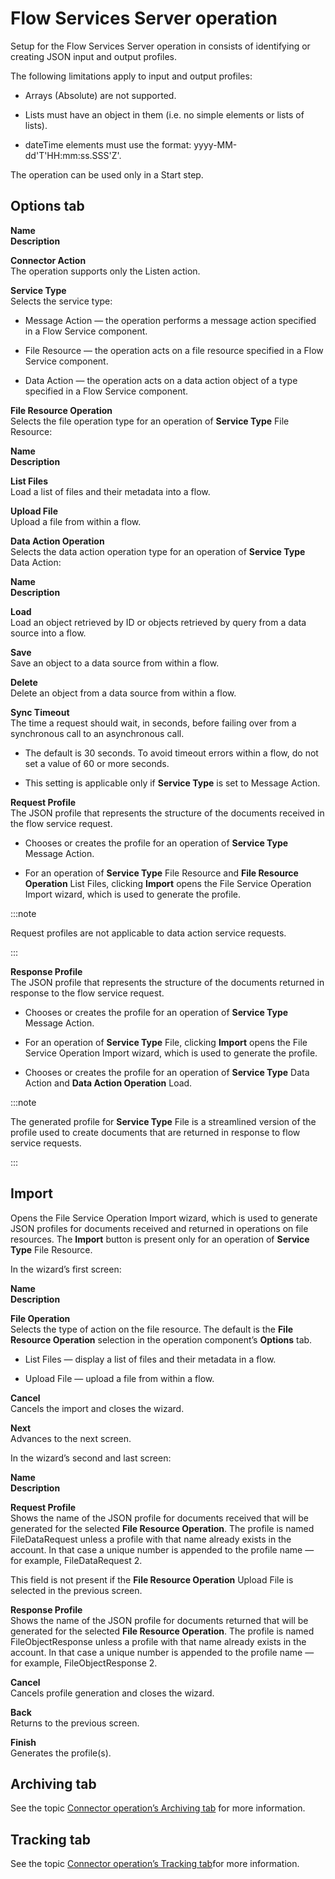 # Flow Services Server operation

<head>
  <meta name="guidename" content="Integration"/>
  <meta name="context" content="GUID-39812d14-99b6-436a-8761-e5172ac6f0f1"/>
</head>


Setup for the Flow Services Server operation in consists of identifying or creating JSON input and output profiles.

The following limitations apply to input and output profiles:

-   Arrays \(Absolute\) are not supported.

-   Lists must have an object in them \(i.e. no simple elements or lists of lists\).

-   dateTime elements must use the format: yyyy-MM-dd'T'HH:mm:ss.SSS'Z'.


The operation can be used only in a Start step.

## Options tab 

**Name**   
**Description**

**Connector Action**   
The operation supports only the Listen action.

**Service Type**   
Selects the service type:

-   Message Action — the operation performs a message action specified in a Flow Service component.

-   File Resource — the operation acts on a file resource specified in a Flow Service component.

-   Data Action — the operation acts on a data action object of a type specified in a Flow Service component.


**File Resource Operation**   
Selects the file operation type for an operation of **Service Type** File Resource:

**Name**     
**Description**

**List Files**   
Load a list of files and their metadata into a flow.

**Upload File**   
Upload a file from within a flow.

**Data Action Operation**   
Selects the data action operation type for an operation of **Service Type** Data Action:

**Name**   
**Description**

**Load**   
Load an object retrieved by ID or objects retrieved by query from a data source into a flow.

**Save**   
Save an object to a data source from within a flow.

**Delete**    
Delete an object from a data source from within a flow.

**Sync Timeout**  
The time a request should wait, in seconds, before failing over from a synchronous call to an asynchronous call.

-   The default is 30 seconds. To avoid timeout errors within a flow, do not set a value of 60 or more seconds.

-   This setting is applicable only if **Service Type** is set to Message Action.


**Request Profile**  
The JSON profile that represents the structure of the documents received in the flow service request.

-   Chooses or creates the profile for an operation of **Service Type** Message Action.

-   For an operation of **Service Type** File Resource and **File Resource Operation** List Files, clicking **Import** opens the File Service Operation Import wizard, which is used to generate the profile.

:::note

Request profiles are not applicable to data action service requests.

:::

**Response Profile**  
 The JSON profile that represents the structure of the documents returned in response to the flow service request.

-   Chooses or creates the profile for an operation of **Service Type** Message Action.

-   For an operation of **Service Type** File, clicking **Import** opens the File Service Operation Import wizard, which is used to generate the profile.

-   Chooses or creates the profile for an operation of **Service Type** Data Action and **Data Action Operation** Load.

:::note

The generated profile for **Service Type** File is a streamlined version of the profile used to create documents that are returned in response to flow service requests.

:::

## Import

Opens the File Service Operation Import wizard, which is used to generate JSON profiles for documents received and returned in operations on file resources. The **Import** button is present only for an operation of **Service Type** File Resource.

In the wizard’s first screen:

**Name**   
**Description**

**File Operation**  
 Selects the type of action on the file resource. The default is the **File Resource Operation** selection in the operation component’s **Options** tab.

-   List Files — display a list of files and their metadata in a flow.

-   Upload File — upload a file from within a flow.


**Cancel**  
 Cancels the import and closes the wizard.

**Next**   
  Advances to the next screen.

In the wizard’s second and last screen:

**Name**   
**Description**

**Request Profile**  
 Shows the name of the JSON profile for documents received that will be generated for the selected **File Resource Operation**. The profile is named FileDataRequest unless a profile with that name already exists in the account. In that case a unique number is appended to the profile name — for example, FileDataRequest 2.

This field is not present if the **File Resource Operation** Upload File is selected in the previous screen.

**Response Profile**  
 Shows the name of the JSON profile for documents returned that will be generated for the selected **File Resource Operation**. The profile is named FileObjectResponse unless a profile with that name already exists in the account. In that case a unique number is appended to the profile name — for example, FileObjectResponse 2.

**Cancel**  
 Cancels profile generation and closes the wizard.

**Back**  
  Returns to the previous screen.

**Finish**  
 Generates the profile\(s\).

## Archiving tab

See the topic [Connector operation’s Archiving tab](r-atm-Connector_operations_Archiving_tab_061fbf70-1034-4bf3-b795-e952f9338dbe.md) for more information.

## Tracking tab

See the topic [Connector operation’s Tracking tab](r-atm-Connector_operations_Tracking_tab_8a03f547-738a-448c-bb0f-594bad806cfe.md)for more information.